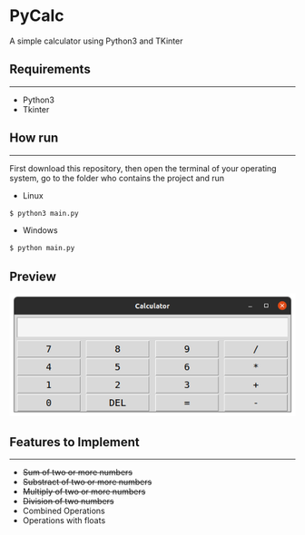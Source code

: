 # PyCalc

A simple calculator using Python3 and TKinter

## Requirements
-----------------
* Python3
* Tkinter

## How run
----------------------
First download this repository, then open the terminal of your operating system, go to the folder who contains the project and run

* Linux 
```bash
$ python3 main.py
```
* Windows
```bash
$ python main.py
```
## Preview
![image](docs/calc.png)

## Features to Implement
---------------------
* ~~Sum of two or more numbers~~
* ~~Substract of two or more numbers~~
* ~~Multiply of two or more numbers~~
* ~~Division of two numbers~~
* Combined Operations
* Operations with floats

